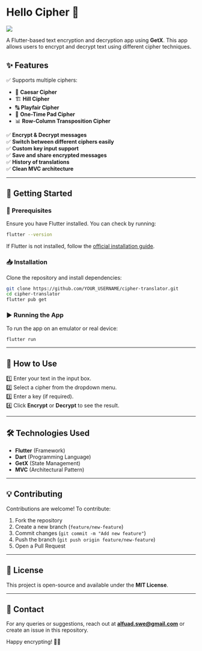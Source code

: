 # Hello Cipher 🔐

![](https://github.com/Al-Fuad/Hello-Cipher/blob/main/hello-cipher.gif)

A Flutter-based text encryption and decryption app using **GetX**. This app allows users to encrypt and decrypt text using different cipher techniques.

## ✨ Features
✅ Supports multiple ciphers:
- 🔄 **Caesar Cipher**
- 🏗️ **Hill Cipher**
- 🔠 **Playfair Cipher**
- 🎲 **One-Time Pad Cipher**
- 📊 **Row-Column Transposition Cipher**

✅ **Encrypt & Decrypt messages**  
✅ **Switch between different ciphers easily**  
✅ **Custom key input support**  
✅ **Save and share encrypted messages**  
✅ **History of translations**  
✅ **Clean MVC architecture**  

---

## 🚀 Getting Started
### 🔧 Prerequisites
Ensure you have Flutter installed. You can check by running:
```sh
flutter --version
```
If Flutter is not installed, follow the [official installation guide](https://flutter.dev/docs/get-started/install).

### 📥 Installation
Clone the repository and install dependencies:
```sh
git clone https://github.com/YOUR_USERNAME/cipher-translator.git
cd cipher-translator
flutter pub get
```

### ▶️ Running the App
To run the app on an emulator or real device:
```sh
flutter run
```

---

## 📄 How to Use
1️⃣ Enter your text in the input box.  
2️⃣ Select a cipher from the dropdown menu.  
3️⃣ Enter a key (if required).  
4️⃣ Click **Encrypt** or **Decrypt** to see the result.  

---

## 🛠️ Technologies Used
- **Flutter** (Framework)
- **Dart** (Programming Language)
- **GetX** (State Management)
- **MVC** (Architectural Pattern)

---

## 💡 Contributing
Contributions are welcome! To contribute:
1. Fork the repository
2. Create a new branch (`feature/new-feature`)
3. Commit changes (`git commit -m "Add new feature"`)
4. Push the branch (`git push origin feature/new-feature`)
5. Open a Pull Request

---

## 📜 License
This project is open-source and available under the **MIT License**.

---

## 📧 Contact
For any queries or suggestions, reach out at **alfuad.swe@gmail.com** or create an issue in this repository.

Happy encrypting! 🔐🎉

